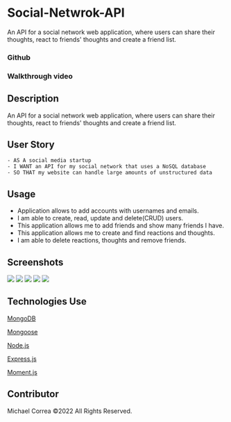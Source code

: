 # Social-Netwrok-API

An API for a social network web application, where users can share their thoughts, react to friends' thoughts and create a friend list.

### Github

### Walkthrough video

## Description

An API for a social network web application, where users can share their thoughts, react to friends' thoughts and create a friend list.

## User Story

```
- AS A social media startup
- I WANT an API for my social network that uses a NoSQL database
- SO THAT my website can handle large amounts of unstructured data
```

## Usage

- Application allows to add accounts with usernames and emails.
- I am able to create, read, update and delete(CRUD) users.
- This application allows me to add friends and show many friends I have.
- This application allows me to create and find reactions and thoughts.
- I am able to delete reactions, thoughts and remove friends.

## Screenshots

![](assets/img/create-user.png)
![](assets/img/find-all-user.png)
![](assets/img/get-all-thoughts.png)
![](assets/img/add-friend.png)
![](assets/img/create-reactions.png)

## Technologies Use

<p><a href="https://www.mongodb.com/">MongoDB</a></p>
<p><a href="https://www.npmjs.com/package/mongoose">Mongoose</a></p>
<p><a href="https://nodejs.org/">Node.js</a></p>
<p><a href="https://www.npmjs.com/package/express">Express.js</a></p>
<p><a href="https://www.npmjs.com/package/moment">Moment.js</a></p>

## Contributor

Michael Correa ©2022 All Rights Reserved.
